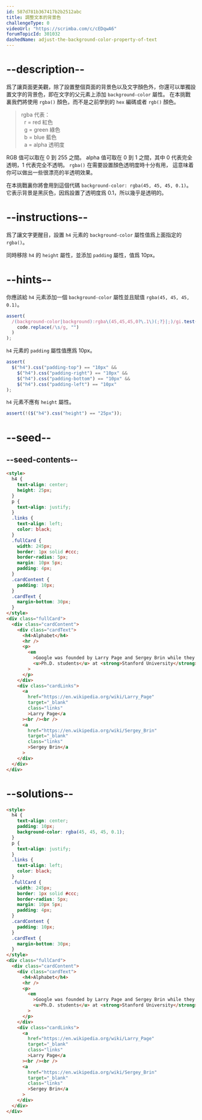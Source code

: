 ```yaml
---
id: 587d781b367417b2b2512abc
title: 調整文本的背景色
challengeType: 0
videoUrl: "https://scrimba.com/c/cEDqwA6"
forumTopicId: 301032
dashedName: adjust-the-background-color-property-of-text
---
```


# --description--

爲了讓頁面更美觀，除了設置整個頁面的背景色以及文字顏色外，你還可以單獨設置文字的背景色，即在文字的父元素上添加 `background-color` 屬性。 在本挑戰裏我們將使用 `rgba()` 顏色，而不是之前學到的 `hex` 編碼或者 `rgb()` 顏色。

<blockquote>rgba 代表：<br>  r = red 紅色<br>  g = green 綠色<br>  b = blue 藍色<br>  a = alpha 透明度</blockquote>

RGB 值可以取在 0 到 255 之間。 alpha 值可取在 0 到 1 之間，其中 0 代表完全透明，1 代表完全不透明。 `rgba()` 在需要設置顏色透明度時十分有用， 這意味着你可以做出一些很漂亮的半透明效果。

在本挑戰裏你將會用到這個代碼 `background-color: rgba(45, 45, 45, 0.1)`。 它表示背景是黑灰色，因爲設置了透明度爲 0.1，所以幾乎是透明的。

# --instructions--

爲了讓文字更醒目，設置 `h4` 元素的 `background-color` 屬性值爲上面指定的 `rgba()`。

同時移除 `h4` 的 `height` 屬性，並添加 `padding` 屬性，值爲 10px。

# --hints--

你應該給 `h4` 元素添加一個 `background-color` 屬性並且賦值 `rgba(45, 45, 45, 0.1)`。

```js
assert(
  /(background-color|background):rgba\(45,45,45,0?\.1\)(;?}|;)/gi.test(
    code.replace(/\s/g, "")
  )
);
```

`h4` 元素的 `padding` 屬性值應爲 10px。

```js
assert(
  $("h4").css("padding-top") == "10px" &&
    $("h4").css("padding-right") == "10px" &&
    $("h4").css("padding-bottom") == "10px" &&
    $("h4").css("padding-left") == "10px"
);
```

`h4` 元素不應有 `height` 屬性。

```js
assert(!($("h4").css("height") == "25px"));
```

# --seed--

## --seed-contents--

```html
<style>
  h4 {
    text-align: center;
    height: 25px;
  }
  p {
    text-align: justify;
  }
  .links {
    text-align: left;
    color: black;
  }
  .fullCard {
    width: 245px;
    border: 1px solid #ccc;
    border-radius: 5px;
    margin: 10px 5px;
    padding: 4px;
  }
  .cardContent {
    padding: 10px;
  }
  .cardText {
    margin-bottom: 30px;
  }
</style>
<div class="fullCard">
  <div class="cardContent">
    <div class="cardText">
      <h4>Alphabet</h4>
      <hr />
      <p>
        <em
          >Google was founded by Larry Page and Sergey Brin while they were
          <u>Ph.D. students</u> at <strong>Stanford University</strong>.</em
        >
      </p>
    </div>
    <div class="cardLinks">
      <a
        href="https://en.wikipedia.org/wiki/Larry_Page"
        target="_blank"
        class="links"
        >Larry Page</a
      ><br /><br />
      <a
        href="https://en.wikipedia.org/wiki/Sergey_Brin"
        target="_blank"
        class="links"
        >Sergey Brin</a
      >
    </div>
  </div>
</div>
```

# --solutions--

```html
<style>
  h4 {
    text-align: center;
    padding: 10px;
    background-color: rgba(45, 45, 45, 0.1);
  }
  p {
    text-align: justify;
  }
  .links {
    text-align: left;
    color: black;
  }
  .fullCard {
    width: 245px;
    border: 1px solid #ccc;
    border-radius: 5px;
    margin: 10px 5px;
    padding: 4px;
  }
  .cardContent {
    padding: 10px;
  }
  .cardText {
    margin-bottom: 30px;
  }
</style>
<div class="fullCard">
  <div class="cardContent">
    <div class="cardText">
      <h4>Alphabet</h4>
      <hr />
      <p>
        <em
          >Google was founded by Larry Page and Sergey Brin while they were
          <u>Ph.D. students</u> at <strong>Stanford University</strong>.</em
        >
      </p>
    </div>
    <div class="cardLinks">
      <a
        href="https://en.wikipedia.org/wiki/Larry_Page"
        target="_blank"
        class="links"
        >Larry Page</a
      ><br /><br />
      <a
        href="https://en.wikipedia.org/wiki/Sergey_Brin"
        target="_blank"
        class="links"
        >Sergey Brin</a
      >
    </div>
  </div>
</div>
```
